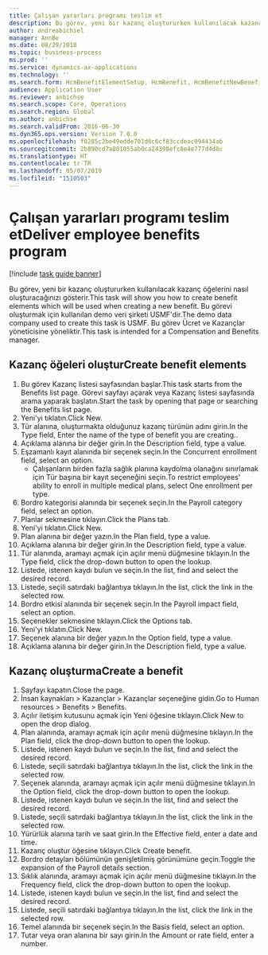 ```yaml
---
title: Çalışan yararları programı teslim et
description: Bu görev, yeni bir kazanç oluştururken kullanılacak kazanç öğelerini nasıl oluşturacağınızı gösterir.
author: andreabichsel
manager: AnnBe
ms.date: 08/29/2018
ms.topic: business-process
ms.prod: ''
ms.service: dynamics-ax-applications
ms.technology: ''
ms.search.form: HcmBenefitElementSetup, HcmBenefit, HcmBenefitNewBenefit, HcmBenefitPlanLookup
audience: Application User
ms.reviewer: anbichse
ms.search.scope: Core, Operations
ms.search.region: Global
ms.author: anbichse
ms.search.validFrom: 2016-06-30
ms.dyn365.ops.version: Version 7.0.0
ms.openlocfilehash: f0285c2be49edde701d6c6cf83ccdeac994434ab
ms.sourcegitcommit: 2b890cd7a801055ab0ca24398efc8e4e777d4d8c
ms.translationtype: HT
ms.contentlocale: tr-TR
ms.lasthandoff: 05/07/2019
ms.locfileid: "1510503"
---
```

# <a name="deliver-employee-benefits-program"></a><span data-ttu-id="6fd87-103">Çalışan yararları programı teslim et</span><span class="sxs-lookup"><span data-stu-id="6fd87-103">Deliver employee benefits program</span></span>

[!include [task guide banner](../../includes/task-guide-banner.md)]

<span data-ttu-id="6fd87-104">Bu görev, yeni bir kazanç oluştururken kullanılacak kazanç öğelerini nasıl oluşturacağınızı gösterir.</span><span class="sxs-lookup"><span data-stu-id="6fd87-104">This task will show you how to create benefit elements which will be used when creating a new benefit.</span></span> <span data-ttu-id="6fd87-105">Bu görevi oluşturmak için kullanılan demo veri şirketi USMF'dir.</span><span class="sxs-lookup"><span data-stu-id="6fd87-105">The demo data company used to create this task is USMF.</span></span> <span data-ttu-id="6fd87-106">Bu görev Ücret ve Kazançlar yöneticisine yöneliktir.</span><span class="sxs-lookup"><span data-stu-id="6fd87-106">This task is intended for a Compensation and Benefits manager.</span></span>


## <a name="create-benefit-elements"></a><span data-ttu-id="6fd87-107">Kazanç öğeleri oluştur</span><span class="sxs-lookup"><span data-stu-id="6fd87-107">Create benefit elements</span></span>
1. <span data-ttu-id="6fd87-108">Bu görev Kazanç listesi sayfasından başlar.</span><span class="sxs-lookup"><span data-stu-id="6fd87-108">This task starts from the Benefits list page.</span></span> <span data-ttu-id="6fd87-109">Görevi sayfayı açarak veya Kazanç listesi sayfasında arama yaparak başlatın.</span><span class="sxs-lookup"><span data-stu-id="6fd87-109">Start the task by opening that page or searching the Benefits list page.</span></span>
2. <span data-ttu-id="6fd87-110">Yeni'yi tıklatın.</span><span class="sxs-lookup"><span data-stu-id="6fd87-110">Click New.</span></span>
3. <span data-ttu-id="6fd87-111">Tür alanına, oluşturmakta olduğunuz kazanç türünün adını girin.</span><span class="sxs-lookup"><span data-stu-id="6fd87-111">In the Type field, Enter the name of the type of benefit you are creating..</span></span>
4. <span data-ttu-id="6fd87-112">Açıklama alanına bir değer girin.</span><span class="sxs-lookup"><span data-stu-id="6fd87-112">In the Description field, type a value.</span></span>
5. <span data-ttu-id="6fd87-113">Eşzamanlı kayıt alanında bir seçenek seçin.</span><span class="sxs-lookup"><span data-stu-id="6fd87-113">In the Concurrent enrollment field, select an option.</span></span>
    * <span data-ttu-id="6fd87-114">Çalışanların birden fazla sağlık planına kaydolma olanağını sınırlamak için Tür başına bir kayıt seçeneğini seçin.</span><span class="sxs-lookup"><span data-stu-id="6fd87-114">To restrict employees' ability to enroll in multiple medical plans, select One enrollment per type.</span></span>  
6. <span data-ttu-id="6fd87-115">Bordro kategorisi alanında bir seçenek seçin.</span><span class="sxs-lookup"><span data-stu-id="6fd87-115">In the Payroll category field, select an option.</span></span>
7. <span data-ttu-id="6fd87-116">Planlar sekmesine tıklayın.</span><span class="sxs-lookup"><span data-stu-id="6fd87-116">Click the Plans tab.</span></span>
8. <span data-ttu-id="6fd87-117">Yeni'yi tıklatın.</span><span class="sxs-lookup"><span data-stu-id="6fd87-117">Click New.</span></span>
9. <span data-ttu-id="6fd87-118">Plan alanına bir değer yazın.</span><span class="sxs-lookup"><span data-stu-id="6fd87-118">In the Plan field, type a value.</span></span>
10. <span data-ttu-id="6fd87-119">Açıklama alanına bir değer girin.</span><span class="sxs-lookup"><span data-stu-id="6fd87-119">In the Description field, type a value.</span></span>
11. <span data-ttu-id="6fd87-120">Tür alanında, aramayı açmak için açılır menü düğmesine tıklayın.</span><span class="sxs-lookup"><span data-stu-id="6fd87-120">In the Type field, click the drop-down button to open the lookup.</span></span>
12. <span data-ttu-id="6fd87-121">Listede, istenen kaydı bulun ve seçin.</span><span class="sxs-lookup"><span data-stu-id="6fd87-121">In the list, find and select the desired record.</span></span>
13. <span data-ttu-id="6fd87-122">Listede, seçili satırdaki bağlantıya tıklayın.</span><span class="sxs-lookup"><span data-stu-id="6fd87-122">In the list, click the link in the selected row.</span></span>
14. <span data-ttu-id="6fd87-123">Bordro etkisi alanında bir seçenek seçin.</span><span class="sxs-lookup"><span data-stu-id="6fd87-123">In the Payroll impact field, select an option.</span></span>
15. <span data-ttu-id="6fd87-124">Seçenekler sekmesine tıklayın.</span><span class="sxs-lookup"><span data-stu-id="6fd87-124">Click the Options tab.</span></span>
16. <span data-ttu-id="6fd87-125">Yeni'yi tıklatın.</span><span class="sxs-lookup"><span data-stu-id="6fd87-125">Click New.</span></span>
17. <span data-ttu-id="6fd87-126">Seçenek alanına bir değer yazın.</span><span class="sxs-lookup"><span data-stu-id="6fd87-126">In the Option field, type a value.</span></span>
18. <span data-ttu-id="6fd87-127">Açıklama alanına bir değer girin.</span><span class="sxs-lookup"><span data-stu-id="6fd87-127">In the Description field, type a value.</span></span>

## <a name="create-a-benefit"></a><span data-ttu-id="6fd87-128">Kazanç oluşturma</span><span class="sxs-lookup"><span data-stu-id="6fd87-128">Create a benefit</span></span>
1. <span data-ttu-id="6fd87-129">Sayfayı kapatın.</span><span class="sxs-lookup"><span data-stu-id="6fd87-129">Close the page.</span></span>
2. <span data-ttu-id="6fd87-130">İnsan kaynakları > Kazançlar > Kazançlar seçeneğine gidin.</span><span class="sxs-lookup"><span data-stu-id="6fd87-130">Go to Human resources > Benefits > Benefits.</span></span>
3. <span data-ttu-id="6fd87-131">Açılır iletişim kutusunu açmak için Yeni öğesine tıklayın.</span><span class="sxs-lookup"><span data-stu-id="6fd87-131">Click New to open the drop dialog.</span></span>
4. <span data-ttu-id="6fd87-132">Plan alanında, aramayı açmak için açılır menü düğmesine tıklayın.</span><span class="sxs-lookup"><span data-stu-id="6fd87-132">In the Plan field, click the drop-down button to open the lookup.</span></span>
5. <span data-ttu-id="6fd87-133">Listede, istenen kaydı bulun ve seçin.</span><span class="sxs-lookup"><span data-stu-id="6fd87-133">In the list, find and select the desired record.</span></span>
6. <span data-ttu-id="6fd87-134">Listede, seçili satırdaki bağlantıya tıklayın.</span><span class="sxs-lookup"><span data-stu-id="6fd87-134">In the list, click the link in the selected row.</span></span>
7. <span data-ttu-id="6fd87-135">Seçenek alanında, aramayı açmak için açılır menü düğmesine tıklayın.</span><span class="sxs-lookup"><span data-stu-id="6fd87-135">In the Option field, click the drop-down button to open the lookup.</span></span>
8. <span data-ttu-id="6fd87-136">Listede, istenen kaydı bulun ve seçin.</span><span class="sxs-lookup"><span data-stu-id="6fd87-136">In the list, find and select the desired record.</span></span>
9. <span data-ttu-id="6fd87-137">Listede, seçili satırdaki bağlantıya tıklayın.</span><span class="sxs-lookup"><span data-stu-id="6fd87-137">In the list, click the link in the selected row.</span></span>
10. <span data-ttu-id="6fd87-138">Yürürlük alanına tarih ve saat girin.</span><span class="sxs-lookup"><span data-stu-id="6fd87-138">In the Effective field, enter a date and time.</span></span>
11. <span data-ttu-id="6fd87-139">Kazanç oluştur öğesine tıklayın.</span><span class="sxs-lookup"><span data-stu-id="6fd87-139">Click Create benefit.</span></span>
12. <span data-ttu-id="6fd87-140">Bordro detayları bölümünün genişletilmiş görünümüne geçin.</span><span class="sxs-lookup"><span data-stu-id="6fd87-140">Toggle the expansion of the Payroll details section.</span></span>
13. <span data-ttu-id="6fd87-141">Sıklık alanında, aramayı açmak için açılır menü düğmesine tıklayın.</span><span class="sxs-lookup"><span data-stu-id="6fd87-141">In the Frequency field, click the drop-down button to open the lookup.</span></span>
14. <span data-ttu-id="6fd87-142">Listede, istenen kaydı bulun ve seçin.</span><span class="sxs-lookup"><span data-stu-id="6fd87-142">In the list, find and select the desired record.</span></span>
15. <span data-ttu-id="6fd87-143">Listede, seçili satırdaki bağlantıya tıklayın.</span><span class="sxs-lookup"><span data-stu-id="6fd87-143">In the list, click the link in the selected row.</span></span>
16. <span data-ttu-id="6fd87-144">Temel alanında bir seçenek seçin.</span><span class="sxs-lookup"><span data-stu-id="6fd87-144">In the Basis field, select an option.</span></span>
17. <span data-ttu-id="6fd87-145">Tutar veya oran alanına bir sayı girin.</span><span class="sxs-lookup"><span data-stu-id="6fd87-145">In the Amount or rate field, enter a number.</span></span>

